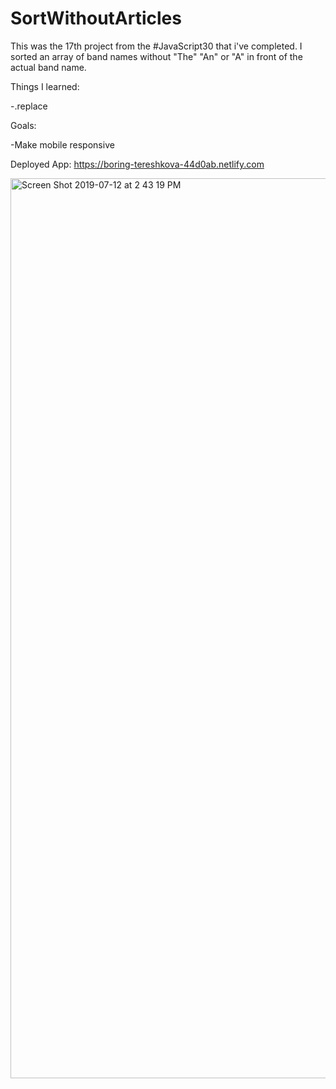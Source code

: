 # SortWithoutArticles

This was the 17th project from the #JavaScript30 that i've completed. I sorted an array of band names without "The" "An" or "A" in front of the actual band name. 

Things I learned:

-.replace

Goals:

-Make mobile responsive

Deployed App: https://boring-tereshkova-44d0ab.netlify.com

<img width="1440" alt="Screen Shot 2019-07-12 at 2 43 19 PM" src="https://user-images.githubusercontent.com/29503790/61151369-cbfd7f00-a4b3-11e9-8b00-82e74acabe77.png">
